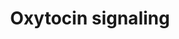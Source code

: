 ---
annotations:
- type: Pathway Ontology
  value: oxytocin signaling pathway
authors:
- Monakhov82
- Egonw
- Bart Smeets
- Evelo
- AlexanderPico
- Khettne
- Fehrhart
- MaintBot
description: This pathway shows a high-level overview of oxytocin signalling.
last-edited: 2019-09-17
organisms:
- Homo sapiens
redirect_from:
- /index.php/Pathway:WP2889
- /instance/WP2889
schema-jsonld:
- '@context': https://schema.org/
  '@id': https://wikipathways.github.io/pathways/WP2889.html
  '@type': Dataset
  creator:
    '@type': Organization
    name: WikiPathways
  description: This pathway shows a high-level overview of oxytocin signalling.
  keywords:
  - isozyme family
  - Ca2+
  - PKC
  - MAPK signalling pathway
  - Gq
  - IP3
  - DAG
  - mammary gland myoepithelial cell)
  - OXTR
  - (OXT neurons)
  - 'Contraction (myometrial cell, '
  - Oxytocin
  - 'Oxytocin release '
  - Protein synthesis
  - PLC
  - CD38
  license: CC0
  name: Oxytocin signaling
seo: CreativeWork
title: Oxytocin signaling
wpid: WP2889
---